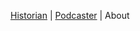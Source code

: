  [Historian](https://columbia.academia.edu/MatthewGhazarian) | [Podcaster](https://www.ottomanhistorypodcast.com/search/label/Matthew%20Ghazarian) | About
